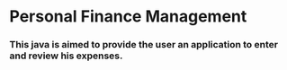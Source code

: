 # Personal Finance Management

### This java is aimed to provide the user an application to enter and review his expenses.

